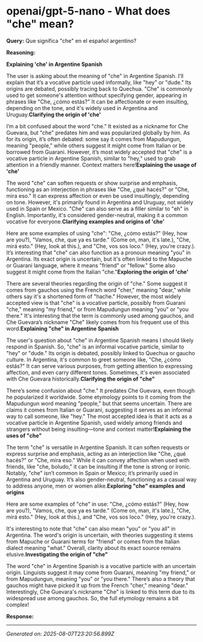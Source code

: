 # openai/gpt-5-nano - What does "che" mean?

**Query:** Que significa "che" en el español argentino?

**Reasoning:**

**Explaining 'che' in Argentine Spanish**

The user is asking about the meaning of "che" in Argentine Spanish. I’ll explain that it’s a vocative particle used informally, like "hey" or "dude." Its origins are debated, possibly tracing back to Quechua. "Che" is commonly used to get someone's attention without specifying gender, appearing in phrases like "Che, ¿cómo estás?" It can be affectionate or even insulting, depending on the tone, and it's widely used in Argentina and Uruguay.**Clarifying the origin of 'che'**

I’m a bit confused about the word "che." It existed as a nickname for Che Guevara, but "che" predates him and was popularized globally by him. As for its origin, it’s often debated: some say it comes from Mapudungun, meaning "people," while others suggest it might come from Italian or be borrowed from Guarani. However, it’s most widely accepted that "che" is a vocative particle in Argentine Spanish, similar to "hey," used to grab attention in a friendly manner. Context matters here!**Explaining the usage of 'che'**

The word "che" can soften requests or show surprise and emphasis, functioning as an interjection in phrases like "Che, ¿qué hacés?" or "Che, mira eso." It can express affection or even be used insultingly, depending on tone. However, it's primarily found in Argentina and Uruguay, not widely used in Spain or Mexico. "Che" can also serve as a filler similar to "eh" in English. Importantly, it's considered gender-neutral, making it a common vocative for everyone.**Clarifying examples and origins of 'che'**

Here are some examples of using "che": "Che, ¿cómo estás?" (Hey, how are you?), "Vamos, che, que ya es tarde." (Come on, man, it's late.), "Che, mirá esto." (Hey, look at this.), and "Che, vos sos loco." (Hey, you’re crazy.). It’s interesting that "che" can also function as a pronoun meaning "you" in Argentina. Its exact origin is uncertain, but it's often linked to the Mapuche or Guarani language, where it means "friend" or "fellow." Some also suggest it might come from the Italian "che."**Exploring the origin of 'che'**

There are several theories regarding the origin of "che." Some suggest it comes from gauchos using the French word "cher," meaning "dear," while others say it's a shortened form of "hache." However, the most widely accepted view is that "che" is a vocative particle, possibly from Guarani "che," meaning "my friend," or from Mapudungun meaning "you" or "you there." It's interesting that the term is commonly used among gauchos, and Che Guevara’s nickname "Che" likely comes from his frequent use of this word.**Explaining "che" in Argentine Spanish**

The user's question about "che" in Argentine Spanish means I should likely respond in Spanish. So, "che" is an informal vocative particle, similar to "hey" or "dude." Its origin is debated, possibly linked to Quechua or gaucho culture. In Argentina, it's common to greet someone like, "Che, ¿cómo estás?" It can serve various purposes, from getting attention to expressing affection, and even carry different tones. Sometimes, it's even associated with Che Guevara historically.**Clarifying the origin of "che"**

There’s some confusion about "che." It predates Che Guevara, even though he popularized it worldwide. Some etymology points to it coming from the Mapudungun word meaning "people," but that seems uncertain. There are claims it comes from Italian or Guarani, suggesting it serves as an informal way to call someone, like "hey." The most accepted idea is that it acts as a vocative particle in Argentine Spanish, used widely among friends and strangers without being insulting—tone and context matter!**Explaining the uses of "che"**

The term "che" is versatile in Argentine Spanish. It can soften requests or express surprise and emphasis, acting as an interjection like "Che, ¿qué hacés?" or "Che, mira eso." While it can convey affection when used with friends, like "che, boludo," it can be insulting if the tone is strong or ironic. Notably, "che" isn’t common in Spain or Mexico; it’s primarily used in Argentina and Uruguay. It’s also gender-neutral, functioning as a casual way to address anyone, men or women alike.**Exploring "che" examples and origins**

Here are some examples of "che" in use: "Che, ¿cómo estás?" (Hey, how are you?), "Vamos, che, que ya es tarde." (Come on, man, it's late.), "Che, mirá esto." (Hey, look at this.), and "Che, vos sos loco." (Hey, you're crazy.).

It's interesting to note that "che" can also mean "you" or "you all" in Argentina. The word's origin is uncertain, with theories suggesting it stems from Mapuche or Guarani terms for "friend" or comes from the Italian dialect meaning "what." Overall, clarity about its exact source remains elusive.**Investigating the origin of "che"**

The word "che" in Argentine Spanish is a vocative particle with an uncertain origin. Linguists suggest it may come from Guarani, meaning "my friend," or from Mapudungun, meaning "you" or "you there." There’s also a theory that gauchos might have picked it up from the French "cher," meaning "dear." Interestingly, Che Guevara's nickname "Che" is linked to this term due to its widespread use among gauchos. So, the full etymology remains a bit complex!

**Response:**



---
*Generated on: 2025-08-07T23:20:56.899Z*
